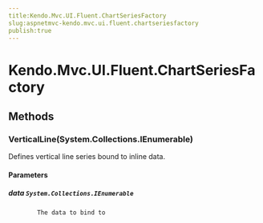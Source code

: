 ```yaml
---
title:Kendo.Mvc.UI.Fluent.ChartSeriesFactory
slug:aspnetmvc-kendo.mvc.ui.fluent.chartseriesfactory
publish:true
---
```


# Kendo.Mvc.UI.Fluent.ChartSeriesFactory

## Methods

### VerticalLine(System.Collections.IEnumerable)
Defines vertical line series bound to inline data.

#### Parameters

##### data `System.Collections.IEnumerable`

            The data to bind to
            